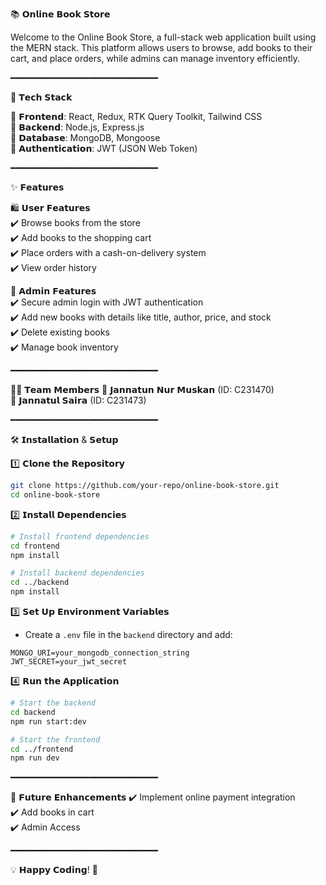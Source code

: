 📚 𝗢𝗻𝗹𝗶𝗻𝗲 𝗕𝗼𝗼𝗸 𝗦𝘁𝗼𝗿𝗲

Welcome to the Online Book Store, a full-stack web application built using the MERN stack. This platform allows users to browse, add books to their cart, and place orders, while admins can manage inventory efficiently.

━━━━━━━━━━━━━━━━━━━━━━━━━━━━

🚀 𝗧𝗲𝗰𝗵 𝗦𝘁𝗮𝗰𝗸

🔹 𝗙𝗿𝗼𝗻𝘁𝗲𝗻𝗱: React, Redux, RTK Query Toolkit, Tailwind CSS  
🔹 𝗕𝗮𝗰𝗸𝗲𝗻𝗱: Node.js, Express.js  
🔹 𝗗𝗮𝘁𝗮𝗯𝗮𝘀𝗲: MongoDB, Mongoose  
🔹 𝗔𝘂𝘁𝗵𝗲𝗻𝘁𝗶𝗰𝗮𝘁𝗶𝗼𝗻: JWT (JSON Web Token)

━━━━━━━━━━━━━━━━━━━━━━━━━━━━

✨ 𝗙𝗲𝗮𝘁𝘂𝗿𝗲𝘀

🛍️ 𝗨𝘀𝗲𝗿 𝗙𝗲𝗮𝘁𝘂𝗿𝗲𝘀  
✔️ Browse books from the store  
✔️ Add books to the shopping cart  
✔️ Place orders with a cash-on-delivery system  
✔️ View order history  

🔑 𝗔𝗱𝗺𝗶𝗻 𝗙𝗲𝗮𝘁𝘂𝗿𝗲𝘀  
✔️ Secure admin login with JWT authentication  
✔️ Add new books with details like title, author, price, and stock  
✔️ Delete existing books  
✔️ Manage book inventory  

━━━━━━━━━━━━━━━━━━━━━━━━━━━━

👨‍💻 𝗧𝗲𝗮𝗺 𝗠𝗲𝗺𝗯𝗲𝗿𝘀
🔹 𝗝𝗮𝗻𝗻𝗮𝘁𝘂𝗻 𝗡𝘂𝗿 𝗠𝘂𝘀𝗸𝗮𝗻 (ID: C231470)  
🔹 𝗝𝗮𝗻𝗻𝗮𝘁𝘂𝗹 𝗦𝗮𝗶𝗿𝗮 (ID: C231473)  

━━━━━━━━━━━━━━━━━━━━━━━━━━━━

🛠️ 𝗜𝗻𝘀𝘁𝗮𝗹𝗹𝗮𝘁𝗶𝗼𝗻 & 𝗦𝗲𝘁𝘂𝗽

1️⃣ 𝗖𝗹𝗼𝗻𝗲 𝘁𝗵𝗲 𝗥𝗲𝗽𝗼𝘀𝗶𝘁𝗼𝗿𝘆  
   ```bash
   git clone https://github.com/your-repo/online-book-store.git
   cd online-book-store
   ```

2️⃣ 𝗜𝗻𝘀𝘁𝗮𝗹𝗹 𝗗𝗲𝗽𝗲𝗻𝗱𝗲𝗻𝗰𝗶𝗲𝘀  
   ```bash
   # Install frontend dependencies
   cd frontend
   npm install
   
   # Install backend dependencies
   cd ../backend
   npm install
   ```

3️⃣ 𝗦𝗲𝘁 𝗨𝗽 𝗘𝗻𝘃𝗶𝗿𝗼𝗻𝗺𝗲𝗻𝘁 𝗩𝗮𝗿𝗶𝗮𝗯𝗹𝗲𝘀  
   - Create a `.env` file in the `backend` directory and add:  
   ```
   MONGO_URI=your_mongodb_connection_string
   JWT_SECRET=your_jwt_secret
   ```

4️⃣ 𝗥𝘂𝗻 𝘁𝗵𝗲 𝗔𝗽𝗽𝗹𝗶𝗰𝗮𝘁𝗶𝗼𝗻  
   ```bash
   # Start the backend
   cd backend
   npm run start:dev
   
   # Start the frontend
   cd ../frontend
   npm run dev
   ```

━━━━━━━━━━━━━━━━━━━━━━━━━━━━

🚀 𝗙𝘂𝘁𝘂𝗿𝗲 𝗘𝗻𝗵𝗮𝗻𝗰𝗲𝗺𝗲𝗻𝘁𝘀
✔️ Implement online payment integration  
✔️ Add books in cart  
✔️ Admin Access  

━━━━━━━━━━━━━━━━━━━━━━━━━━━━


💡 𝗛𝗮𝗽𝗽𝘆 𝗖𝗼𝗱𝗶𝗻𝗴! 🚀

